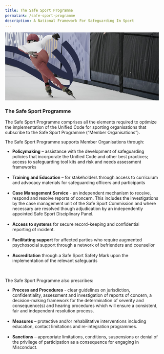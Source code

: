 ```yaml
---
title: The Safe Sport Programme
permalink: /safe-sport-programme
description: A National Framework For Safeguarding In Sport
---
```

![Alt text for image on Isomer site](/images/programme.jpg)

### The Safe Sport Programme
 
The Safe Sport Programme comprises all the elements required to optimize the implementation of the Unified Code for sporting organisations that subscribe to the Safe Sport Programme (“Member Organisations”).

The Safe Sport Programme supports Member Organisations through: 

* **Policymaking** – assistance with the development of safeguarding policies that incorporate the Unified Code and other best practices; access to safeguarding tool kits and risk and needs assessment frameworks <br><br>
* **Training and Education** – for stakeholders through access to curriculum and advocacy materials for safeguarding officers and participants <br><br>
* **Case Management Service** - an independent mechanism to receive, respond and resolve reports of concern. This includes the investigations by the case management unit of the Safe Sport Commission and where necessary are resolved though adjudication by an independently appointed Safe Sport Disciplinary Panel. <br><br>
* **Access to systems** for secure record-keeping and confidential reporting of incident. <br><br>
* **Facilitating support** for affected parties who require augmented psychosocial support through a network of befrienders and counsellor <br><br>
* **Accreditation** through a Safe Sport Safety Mark upon the implementation of the relevant safeguards

 <br><br>
The Safe Sport Programme also prescribes:
* **Process and Procedures** - clear guidelines on jurisdiction, confidentiality, assessment and
investigation of reports of concern, a decision-making framework for the determination of severity and consequence(s) and hearing procedures which will ensure a consistent, fair and independent resolution process. <br><br>
* **Measures** – protective and/or rehabilitative interventions including education, contact limitations
and re-integration programmes.<br><br>
* **Sanctions** – appropriate limitations, conditions, suspensions or denial of the privilege of
participation as a consequence for engaging in Misconduct.